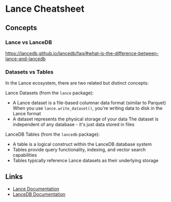 # Lance Cheatsheet

## Concepts
### Lance vs LanceDB
https://lancedb.github.io/lancedb/faq/#what-is-the-difference-between-lance-and-lancedb

### Datasets vs Tables
In the Lance ecosystem, there are two related but distinct concepts:

Lance Datasets (from the `lance` package):
* A Lance dataset is a file-based columnar data format (similar to Parquet)
When you use `lance.write_dataset()`, you're writing data to disk in the Lance format
* A dataset represents the physical storage of your data
The dataset is independent of any database - it's just data stored in files

LanceDB Tables (from the `lancedb` package):
* A table is a logical construct within the LanceDB database system
* Tables provide query functionality, indexing, and vector search capabilities
* Tables typically reference Lance datasets as their underlying storage

## Links
* [Lance Documentation](https://lancedb.github.io/lance/)
* [LanceDB Documentation](https://lancedb.github.io/lancedb/)
